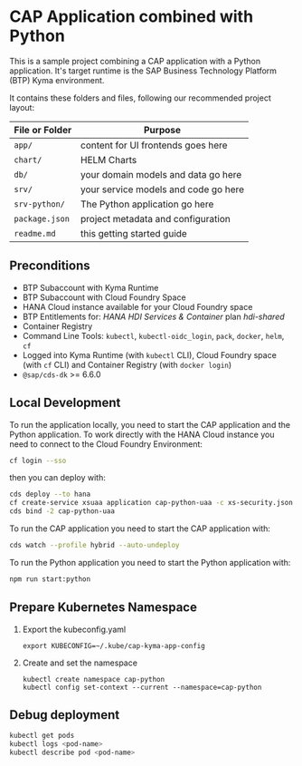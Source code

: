 # CAP Application combined with Python

This is a sample project combining a CAP application with a Python application. It's target runtime is the SAP Business Technology Platform (BTP) Kyma environment.

It contains these folders and files, following our recommended project layout:

| File or Folder | Purpose                              |
| -------------- | ------------------------------------ |
| `app/`         | content for UI frontends goes here   |
| `chart/`       | HELM Charts                          |
| `db/`          | your domain models and data go here  |
| `srv/`         | your service models and code go here |
| `srv-python/`  | The Python application go here       |
| `package.json` | project metadata and configuration   |
| `readme.md`    | this getting started guide           |

## Preconditions

- BTP Subaccount with Kyma Runtime
- BTP Subaccount with Cloud Foundry Space
- HANA Cloud instance available for your Cloud Foundry space
- BTP Entitlements for: _HANA HDI Services & Container_ plan _hdi-shared_
- Container Registry
- Command Line Tools: `kubectl`, `kubectl-oidc_login`, `pack`, `docker`, `helm`, `cf`
- Logged into Kyma Runtime (with `kubectl` CLI), Cloud Foundry space (with `cf` CLI) and Container Registry (with `docker login`)
- `@sap/cds-dk` >= 6.6.0

## Local Development

To run the application locally, you need to start the CAP application and the Python application. To work directly with the HANA Cloud instance you need to connect to the Cloud Foundry Environment:

```bash
cf login --sso
```

then you can deploy with:

```bash
cds deploy --to hana
cf create-service xsuaa application cap-python-uaa -c xs-security.json
cds bind -2 cap-python-uaa
```

To run the CAP application you need to start the CAP application with:

```bash
cds watch --profile hybrid --auto-undeploy
```

To run the Python application you need to start the Python application with:

```bash
npm run start:python
```

## Prepare Kubernetes Namespace

1. Export the kubeconfig.yaml

   ```
   export KUBECONFIG=~/.kube/cap-kyma-app-config
   ```

2. Create and set the namespace

   ```
   kubectl create namespace cap-python
   kubectl config set-context --current --namespace=cap-python
   ```

## Debug deployment

```bash
kubectl get pods
kubectl logs <pod-name>
kubectl describe pod <pod-name>
```
